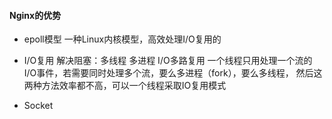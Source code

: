 #### Nginx的优势
- epoll模型
一种Linux内核模型，高效处理I/O复用的

- I/O复用
解决阻塞：多线程  多进程 I/O多路复用
一个线程只用处理一个流的I/O事件，若需要同时处理多个流，要么多进程（fork），要么多线程，
然后这两种方法效率都不高，可以一个线程采取IO复用模式

- Socket

